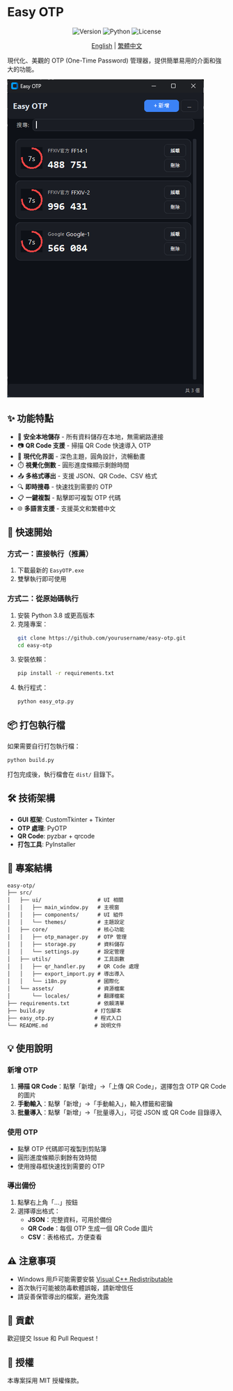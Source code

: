 # Easy OTP

<p align="center">
  <img src="https://img.shields.io/badge/version-2.1.0-blue.svg" alt="Version">
  <img src="https://img.shields.io/badge/python-3.8+-green.svg" alt="Python">
  <img src="https://img.shields.io/badge/license-MIT-orange.svg" alt="License">
</p>

<p align="center">
  <a href="./README.md">English</a> | <a href="./README.zh-TW.md">繁體中文</a>
</p>

現代化、美觀的 OTP (One-Time Password) 管理器，提供簡單易用的介面和強大的功能。

![demo](demo.png)

## ✨ 功能特點

- 🔐 **安全本地儲存** - 所有資料儲存在本地，無需網路連接
- 📷 **QR Code 支援** - 掃描 QR Code 快速導入 OTP
- 🎨 **現代化界面** - 深色主題，圓角設計，流暢動畫
- ⏱️ **視覺化倒數** - 圓形進度條顯示剩餘時間
- 📤 **多格式導出** - 支援 JSON、QR Code、CSV 格式
- 🔍 **即時搜尋** - 快速找到需要的 OTP
- 📋 **一鍵複製** - 點擊即可複製 OTP 代碼
- 🌐 **多語言支援** - 支援英文和繁體中文

## 🚀 快速開始

### 方式一：直接執行（推薦）

1. 下載最新的 `EasyOTP.exe`
2. 雙擊執行即可使用

### 方式二：從原始碼執行

1. 安裝 Python 3.8 或更高版本
2. 克隆專案：
   ```bash
   git clone https://github.com/yourusername/easy-otp.git
   cd easy-otp
   ```
3. 安裝依賴：
   ```bash
   pip install -r requirements.txt
   ```
4. 執行程式：
   ```bash
   python easy_otp.py
   ```

## 📦 打包執行檔

如果需要自行打包執行檔：

```bash
python build.py
```

打包完成後，執行檔會在 `dist/` 目錄下。

## 🛠️ 技術架構

- **GUI 框架**: CustomTkinter + Tkinter
- **OTP 處理**: PyOTP
- **QR Code**: pyzbar + qrcode
- **打包工具**: PyInstaller

## 📂 專案結構

```
easy-otp/
├── src/
│   ├── ui/                  # UI 相關
│   │   ├── main_window.py   # 主視窗
│   │   ├── components/      # UI 組件
│   │   └── themes/          # 主題設定
│   ├── core/                # 核心功能
│   │   ├── otp_manager.py   # OTP 管理
│   │   ├── storage.py       # 資料儲存
│   │   └── settings.py      # 設定管理
│   ├── utils/               # 工具函數
│   │   ├── qr_handler.py    # QR Code 處理
│   │   ├── export_import.py # 導出導入
│   │   └── i18n.py          # 國際化
│   └── assets/              # 資源檔案
│       └── locales/         # 翻譯檔案
├── requirements.txt         # 依賴清單
├── build.py                # 打包腳本
├── easy_otp.py             # 程式入口
└── README.md               # 說明文件
```

## 💡 使用說明

### 新增 OTP

1. **掃描 QR Code**：點擊「新增」→「上傳 QR Code」，選擇包含 OTP QR Code 的圖片
2. **手動輸入**：點擊「新增」→「手動輸入」，輸入標籤和密鑰
3. **批量導入**：點擊「新增」→「批量導入」，可從 JSON 或 QR Code 目錄導入

### 使用 OTP

- 點擊 OTP 代碼即可複製到剪貼簿
- 圓形進度條顯示剩餘有效時間
- 使用搜尋框快速找到需要的 OTP

### 導出備份

1. 點擊右上角「...」按鈕
2. 選擇導出格式：
   - **JSON**：完整資料，可用於備份
   - **QR Code**：每個 OTP 生成一個 QR Code 圖片
   - **CSV**：表格格式，方便查看

## ⚠️ 注意事項

- Windows 用戶可能需要安裝 [Visual C++ Redistributable](https://learn.microsoft.com/zh-tw/cpp/windows/latest-supported-vc-redist?view=msvc-170)
- 首次執行可能被防毒軟體誤報，請新增信任
- 請妥善保管導出的檔案，避免洩露

## 🤝 貢獻

歡迎提交 Issue 和 Pull Request！

## 📄 授權

本專案採用 MIT 授權條款。